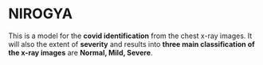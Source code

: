 # NIROGYA
 This is a model for the __covid identification__ from the chest x-ray images. It will also the extent of __severity__ and results into __three main classification of the x-ray images__ are  __Normal, Mild, Severe__.

